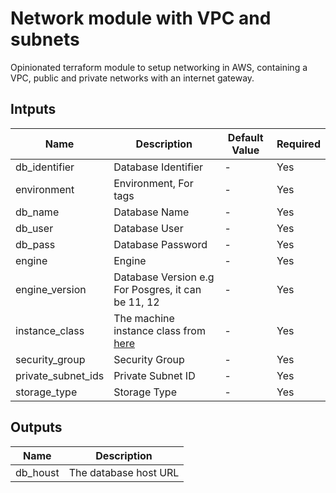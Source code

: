 # Network module with VPC and subnets

Opinionated terraform module to setup networking in AWS, containing a VPC, public and private networks with an internet gateway.

## Intputs

| Name               | Description                                                                                                                  | Default Value | Required |
| ------------------ | ---------------------------------------------------------------------------------------------------------------------------- | ------------- | -------- |
| db_identifier      | Database Identifier                                                                                                          | -             | Yes      |
| environment        | Environment, For tags                                                                                                        | -             | Yes      |
| db_name            | Database Name                                                                                                                | -             | Yes      |
| db_user            | Database User                                                                                                                | -             | Yes      |
| db_pass            | Database Password                                                                                                            | -             | Yes      |
| engine             | Engine                                                                                                                       | -             | Yes      |
| engine_version     | Database Version e.g For Posgres, it can be 11, 12                                                                           | -             | Yes      |
| instance_class     | The machine instance class from [here](https://docs.aws.amazon.com/AmazonRDS/latest/UserGuide/Concepts.DBInstanceClass.html) | -             | Yes      |
| security_group     | Security Group                                                                                                               | -             | Yes      |
| private_subnet_ids | Private Subnet ID                                                                                                            | -             | Yes      |
| storage_type       | Storage Type                                                                                                                 | -             | Yes      |

## Outputs

| Name     | Description           |
| -------- | --------------------- |
| db_houst | The database host URL |